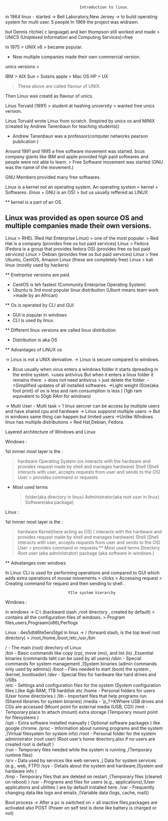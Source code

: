                                      Introduction to linux.

in 1964 linux - started -> Bell Laboratory,New Jersey -> to build operating system for multi user. 5 people
In 1969 the project was widrawn.

but Dennis ritchie( c language) and ken thompson still worked and made > UNICS (Uniplexed Information and Computing Services)>free

in 1975 > UNIX v6 > became popular.

- Now multiple companies made their own commercial version.

unics versions >

IBM > AIX
Sun > Solaris
apple > Mac OS
HP > UX

> These above are called flavour of UNIX.

Then Linux was creatd as flavour of unics.

Linus Torvald (1991) > student at hashing university > wanted free unics version.

Linus Torvald wrote Linux from scratch. (Inspired by unics os and MINIX (created by Andrew Tanenbaun for teaching students))

- Andrew Tanenbaun was a professor(computer networks pearson publication )

Around 1991 and 1995 a free software movement was started. bcus company giants like IBM and apple provided high paid softwares and people were not
able to learn. > Free Software movement was started (GNU was the name of the movement.)

GNU Members provided many free softwares.

Linux is a kernel not an operating system.
An operating system = kernel + Softwares. (linux + GNU is an OS) > but us usually reffered as LINUX

\*\* kernel is a part of an OS.

## Linux was provided as open source OS and multiple companies made their own versions.

Linux > RHEL (Red Hat Enterprise Linux) > one of the most popular. > Red Hat is a company (provides free os but paid services)
Linux > Fedora (Fedora is a group that provides fedora OS) (provides free os but paid services)
Linux > Debian (provides free os but paid services)
Linux > free Ubuntu, CentOS, Amazon Linux (these are completely free)
Linux > kali linux (mostly used by hackers)

\*\* Enetrprise versions are paid.

- CentOS is teh fastest (Community Enterprise Operating System)
- Ubuntu is 3rd most popular linux distribution (Ubunt means team work >made by an African)

\*\* Os is operated by CLI and GUI

- GUI is popular in windows
- CLI is used by linux.

\*\* Different linux versions are called linux distribution

- Distribution is aka OS

\*\* Advantages of LINUX os

-> Linux is not a UNIX derivative.
-> Linux is secure compared to windows.

- Bcus usually when virus enters a windows folder it starts dpreading in the entire system. >uses antivirus
  But when it enters a linux folder it remains there. > does not need antivirus > just delete the folder.
  ->Simplified updates of all installed softwares.
  ->Light weight (Size(aka foot print) of os is less and ram consumption is less ) (1gb ram equivalent to 50gb RAm for windows)

-> Multi User - Multi task > 1 linux sercver can be access by multiple users and have shared cpu and hardware
-> Linux supporst multiple users
-> But in windows same thing can happen but limited users
->Unlike WIndows linux has multiple distributions > Red Hat,Debian, Fedora.

Layered architecture of Windows and Linux

Windows :

1st innner most layer is the :

> hardware
> Operating System (os interacts with the hardware and provides request made by shell and manages hardware)
> Shell (Shell interacts with user, accepts requests from user and sends to the OS)
> User > provides command or requests

- Most used terms
  > folder(aka directory in linux)
  > Administrator(aka root user in linux)
  > Software(aka package)

Linux :

1st innner most layer is the :

> hardware
> Kernel(here acting as OS) ( interacts with the hardware and provides request made by shell and manages hardware)
> Shell (Shell interacts with user, accepts requests from user and sends to the OS)
> User > provides command or requests
> \*\* Most used terms
> Directory
> Root user (aka administrator)
> package (aka software in windows.)

\*\* Advatanges over windows

In Linuc CLI is used for performing operations and compared to GUI which adds extra operations of mouse movements > clicks > Accessing request >
Creating command for request and then sending to shell .

                                FIle system hierarchy

Windows :

in windows -> C:\ (backward slash ,root directory , created by default) > contains all the configuration files of windows. > Program files,users,Prograam(x86),Perflogs

Linux :
4es5dtd6te5ers5tgd
in linux -> / (forward slash, is the top level root directory) > /root,/home,/boot,/etc,/usr,/bin

/ - The main (root) directory of Linux  
/bin - Basic commands like copy (cp), move (mv), and list (ls) ,Essential binaries (commands taht can be used by all users)
/sbin - Special commands for system management ,(System binaries (admin commands only used by admins))
/boot - Files needed to start (boot) the system ,(kernel, bootloader)
/dev - Special files for hardware like hard drives and USBs  
/etc - Settings and configuration files for the system (System configuration files ),like 4gb RAM, 1TB harddisk etc
/home - Personal folders for users (User home directories )
/lib - Important files that help programs run (Shared libraries for system binaries)
/media - 'p\_?>KWhere USB drives and CDs are accessed (Mount point for external media (USB, CD))
/mnt - Temporary place to attach (mount) extra storage (Temporary mount point for filesystems )  
/opt - Extra software installed manually ( Optional software packages ) like google chrome.
/proc - Information about running programs and the system ,(Virtual filesystem for system info)
/root - Personal folder for the system administrator (root user) (Root user’s home directory,also if no users are created root is default )  
/run - Temporary files needed while the system is running ,(Temporary runtime files)  
/srv - Data used by services like web servers ,( Data for system services (e.g., web, FTP))
/sys - Details about the system and hardware,(System and hardware info )  
/tmp - Temporary files that are deleted on restart ,(Temporary files (cleared on reboot) )
/usr - Programs and files for users (e.g., applications),(User applications and utilities ) are by default installed here.
/var - Frequently changing data like logs and emails ,(Variable data (logs, cache, mail))

Boot process -> After a pc is switched on > all inactive files,packages are activated also POST (Power on self test is done like battery is charged or not)
